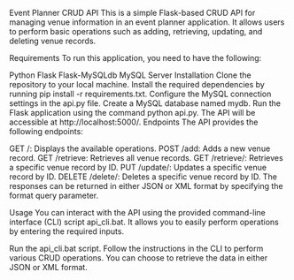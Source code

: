 
Event Planner CRUD API
This is a simple Flask-based CRUD API for managing venue information in an event planner application. It allows users to perform basic operations such as adding, retrieving, updating, and deleting venue records.

Requirements
To run this application, you need to have the following:

Python
Flask
Flask-MySQLdb
MySQL Server
Installation
Clone the repository to your local machine.
Install the required dependencies by running pip install -r requirements.txt.
Configure the MySQL connection settings in the api.py file.
Create a MySQL database named mydb.
Run the Flask application using the command python api.py.
The API will be accessible at http://localhost:5000/.
Endpoints
The API provides the following endpoints:

GET /: Displays the available operations.
POST /add: Adds a new venue record.
GET /retrieve: Retrieves all venue records.
GET /retrieve/<id>: Retrieves a specific venue record by ID.
PUT /update/<id>: Updates a specific venue record by ID.
DELETE /delete/<id>: Deletes a specific venue record by ID.
The responses can be returned in either JSON or XML format by specifying the format query parameter.

Usage
You can interact with the API using the provided command-line interface (CLI) script api_cli.bat. It allows you to easily perform operations by entering the required inputs.

Run the api_cli.bat script.
Follow the instructions in the CLI to perform various CRUD operations.
You can choose to retrieve the data in either JSON or XML format.